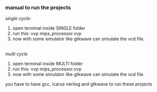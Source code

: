 ### manual to run the projects
<i>
    single cycle:
</i>
    <ol>
        <li>open terminal inside SINGLE folder</li>
        <li>run this: vvp mips_processor.vvp</li>
        <li>now with some simulator like gtkwave can simulate the vcd file.</li>
    </ol>
<br>
  <i>multi cycle</i>
<ol>
    <li>open terminal inside MULTI folder</li>
    <li>run this: vvp mips_processor.vvp</li>
    <li>now with some simulator like gtkwave can simulate the vcd file.</li>
</ol>
<p>you have to have gcc, icarus verilog and gtkwave to run these projects</p>